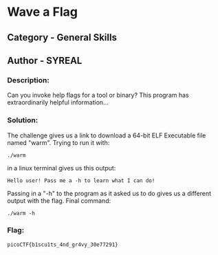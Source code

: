 # Wave a Flag
## Category - General Skills
## Author - SYREAL

### Description: 
Can you invoke help flags for a tool or binary? This program has extraordinarily helpful information...

### Solution:
The challenge gives us a link to download a 64-bit ELF Executable file named "warm". Trying to run it with:
```
./warm
```
in a linux terminal gives us this output:
```
Hello user! Pass me a -h to learn what I can do!
```
Passing in a "-h" to the program as it asked us to do gives us a different output with the flag.
Final command:

```
./warm -h
```

### Flag:
```
picoCTF{b1scu1ts_4nd_gr4vy_30e77291}
```
